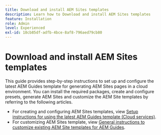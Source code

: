 ```yaml
---
title: Download and install AEM Sites templates
description: Learn how to Download and install AEM Sites templates
feature: Installation
role: Admin
level: Experienced
exl-id: 18cb85df-adfb-4bce-8af8-796aed79cb80
---
```

# Download and install AEM Sites templates

This guide provides step-by-step instructions to set up and configure the latest AEM Guides template for generating AEM Sites pages in a cloud environment. You can install the required packages, create and configure presets, generate AEM Sites and customize the AEM Site templates by referring to the following articles.

- For creating and configuring AEM Sites templates, view [Setup instructions for using the latest AEM Guides template (Cloud services)](../knowledge-base/kb-articles/publishing/download-install-aem-sites-templates-cs-kb.md).
- For customizing AEM Sites template, view [General instructions to customize existing AEM Site templates for AEM Guides](../knowledge-base/kb-articles/publishing/customize-exsisting-site-template-kb.md).
